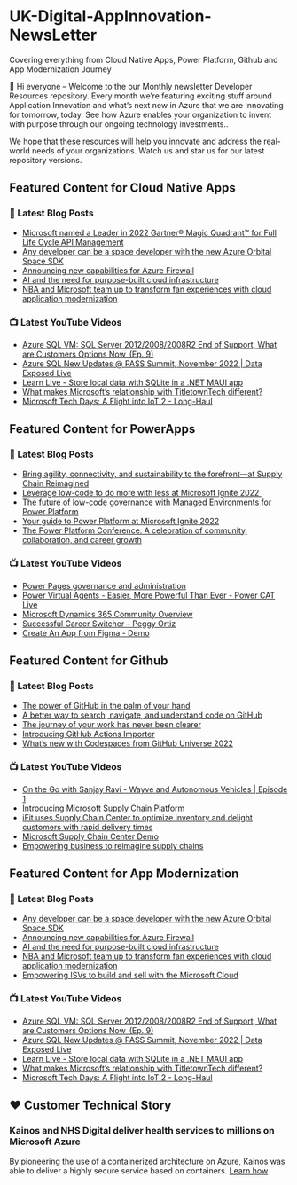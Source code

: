 # UK-Digital-AppInnovation-NewsLetter

Covering everything from Cloud Native Apps, Power Platform, Github and App Modernization Journey

👋 Hi everyone – Welcome to the our Monthly newsletter Developer Resources repository. Every month we’re featuring exciting stuff around Application Innovation and what’s next new in Azure that we are Innovating for tomorrow, today. See how Azure enables your organization to invent with purpose through our ongoing technology investments..


We hope that these resources will help you innovate and address the real-world needs of your organizations. Watch us and star us for our latest repository versions.

## Featured Content for Cloud Native Apps


### 📝 Latest Blog Posts

    
<!-- BLOGCNA:START -->
- [Microsoft named a Leader in 2022 Gartner® Magic Quadrant™ for Full Life Cycle API Management](https://azure.microsoft.com/blog/microsoft-named-a-leader-in-2022-gartner-magic-quadrant-for-full-life-cycle-api-management/)
- [Any developer can be a space developer with the new Azure Orbital Space SDK](https://azure.microsoft.com/blog/any-developer-can-be-a-space-developer-with-the-new-azure-orbital-space-sdk/)
- [Announcing new capabilities for Azure Firewall](https://azure.microsoft.com/blog/announcing-new-capabilities-for-azure-firewall/)
- [AI and the need for purpose-built cloud infrastructure](https://azure.microsoft.com/blog/ai-and-the-need-for-purposebuilt-cloud-infrastructure/)
- [NBA and Microsoft team up to transform fan experiences with cloud application modernization](https://azure.microsoft.com/blog/nba-and-microsoft-team-up-to-transform-fan-experiences-with-cloud-application-modernization/)
<!-- BLOGCNA:END -->

### 📺 Latest YouTube Videos

 
<!-- YOUTUBECNA:START -->
- [Azure SQL VM: SQL Server 2012/2008/2008R2 End of Support, What are Customers Options Now  &lpar;Ep. 9&rpar;](https://www.youtube.com/watch?v=MpeMiL9t_QU)
- [Azure SQL New Updates @ PASS Summit, November 2022 | Data Exposed Live](https://www.youtube.com/watch?v=6m6L-pspVng)
- [Learn Live - Store local data with SQLite in a .NET MAUI app](https://www.youtube.com/watch?v=nK0rtoU_D2Q)
- [What makes Microsoft’s relationship with TitletownTech different?](https://www.youtube.com/watch?v=3VTduXtB1hE)
- [Microsoft Tech Days: A Flight into IoT 2 - Long-Haul](https://www.youtube.com/watch?v=YcpAzAj-eRw)
<!-- YOUTUBECNA:END -->

##  Featured Content for PowerApps
### 📝 Latest Blog Posts
<!-- BLOGPOWER:START -->
- [Bring agility, connectivity, and sustainability to the forefront—at Supply Chain Reimagined](https://cloudblogs.microsoft.com/dynamics365/bdm/2022/10/27/bring-agility-connectivity-and-sustainability-to-the-forefront-at-supply-chain-reimagined/)
- [Leverage low-code to do more with less at Microsoft Ignite 2022 ](https://cloudblogs.microsoft.com/powerplatform/2022/10/12/leverage-low-code-to-do-more-with-less-at-microsoft-ignite-2022/)
- [The future of low-code governance with Managed Environments for Power Platform](https://cloudblogs.microsoft.com/powerplatform/2022/10/12/the-future-of-low-code-governance-with-managed-environments-for-power-platform/)
- [Your guide to Power Platform at Microsoft Ignite 2022](https://cloudblogs.microsoft.com/powerplatform/2022/10/05/your-guide-to-power-platform-at-microsoft-ignite-2022/)
- [The Power Platform Conference: A celebration of community, collaboration, and career growth](https://cloudblogs.microsoft.com/powerplatform/2022/09/20/the-power-platform-conference-a-celebration-of-community-collaboration-and-career-growth/)
<!-- BLOGPOWER:END -->
 ### 📺 Latest YouTube Videos
    
<!-- YOUTUBEPOWER:START -->
- [Power Pages governance and administration](https://www.youtube.com/watch?v=AlklfPCJDmk)
- [Power Virtual Agents - Easier, More Powerful Than Ever - Power CAT Live](https://www.youtube.com/watch?v=LzC2eShDpoY)
- [Microsoft Dynamics 365 Community Overview](https://www.youtube.com/watch?v=gdROuZDo8qk)
- [Successful Career Switcher – Peggy Ortiz](https://www.youtube.com/watch?v=aKfXLZK-u00)
- [Create An App from Figma - Demo](https://www.youtube.com/watch?v=nJmnLEWaHOA)
<!-- YOUTUBEPOWER:END -->

##  Featured Content for Github
### 📝 Latest Blog Posts
<!-- BLOGGITHUB:START -->
- [The power of GitHub in the palm of your hand](https://github.blog/2022-11-15-the-power-of-github-in-the-palm-of-your-hand/)
- [A better way to search, navigate, and understand code on GitHub](https://github.blog/2022-11-15-a-better-way-to-search-navigate-and-understand-code-on-github/)
- [The journey of your work has never been clearer](https://github.blog/2022-11-15-the-journey-of-your-work-has-never-been-clearer/)
- [Introducing GitHub Actions Importer](https://github.blog/2022-11-10-introducing-github-actions-importer/)
- [What’s new with Codespaces from GitHub Universe 2022](https://github.blog/2022-11-10-whats-new-with-codespaces-from-github-universe-2022/)
<!-- BLOGGITHUB:END -->
### 📺 Latest YouTube Videos
<!-- YOUTUBEGITHUB:START -->
- [On the Go with Sanjay Ravi - Wayve and Autonomous Vehicles | Episode 1](https://www.youtube.com/watch?v=pjKNX1K0ZAo)
- [Introducing Microsoft Supply Chain Platform](https://www.youtube.com/watch?v=wNrwLDgTOSA)
- [iFit uses Supply Chain Center to optimize inventory and delight customers with rapid delivery times](https://www.youtube.com/watch?v=QBhjK4ZzO5c)
- [Microsoft Supply Chain Center Demo](https://www.youtube.com/watch?v=CWxXOPWhYHI)
- [Empowering business to reimagine supply chains](https://www.youtube.com/watch?v=0UfxJ81Z63s)
<!-- YOUTUBEGITHUB:END -->
##  Featured Content for App Modernization
### 📝 Latest Blog Posts
<!-- BLOGAPPMOD:START -->
- [Any developer can be a space developer with the new Azure Orbital Space SDK](https://azure.microsoft.com/blog/any-developer-can-be-a-space-developer-with-the-new-azure-orbital-space-sdk/)
- [Announcing new capabilities for Azure Firewall](https://azure.microsoft.com/blog/announcing-new-capabilities-for-azure-firewall/)
- [AI and the need for purpose-built cloud infrastructure](https://azure.microsoft.com/blog/ai-and-the-need-for-purposebuilt-cloud-infrastructure/)
- [NBA and Microsoft team up to transform fan experiences with cloud application modernization](https://azure.microsoft.com/blog/nba-and-microsoft-team-up-to-transform-fan-experiences-with-cloud-application-modernization/)
- [Empowering ISVs to build and sell with the Microsoft Cloud](https://azure.microsoft.com/blog/empowering-isvs-to-build-and-sell-with-the-microsoft-cloud/)
<!-- BLOGAPPMOD:END -->
### 📺 Latest YouTube Videos
<!-- YOUTUBEAPPMOD:START -->
- [Azure SQL VM: SQL Server 2012/2008/2008R2 End of Support, What are Customers Options Now  &lpar;Ep. 9&rpar;](https://www.youtube.com/watch?v=MpeMiL9t_QU)
- [Azure SQL New Updates @ PASS Summit, November 2022 | Data Exposed Live](https://www.youtube.com/watch?v=6m6L-pspVng)
- [Learn Live - Store local data with SQLite in a .NET MAUI app](https://www.youtube.com/watch?v=nK0rtoU_D2Q)
- [What makes Microsoft’s relationship with TitletownTech different?](https://www.youtube.com/watch?v=3VTduXtB1hE)
- [Microsoft Tech Days: A Flight into IoT 2 - Long-Haul](https://www.youtube.com/watch?v=YcpAzAj-eRw)
<!-- YOUTUBEAPPMOD:END -->


## ♥️ Customer Technical Story 

### Kainos and NHS Digital deliver health services to millions on Microsoft Azure

By pioneering the use of a containerized architecture on Azure, Kainos was able to deliver a highly secure service based on containers. [Learn how](https://customers.microsoft.com/en-us/story/1368348549535774520-kainos-and-nhs-digital-deliver-health-services-to-millions-on-microsoft-azure)

